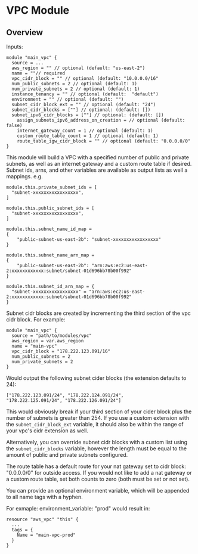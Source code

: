 # VPC Module

## Overview
Inputs:

```
module "main_vpc" {
  source = ...
  aws_region = "" // optional (default: "us-east-2") 
  name = ""// required
  vpc_cidr_block = "" // optional (default: "10.0.0.0/16"
  num_public_subnets = 2 // optional (default: 1)
  num_private_subnets = 2 // optional (default: 1)
  instance_tenancy = "" // optional (default:  "default")
  environment = "" // optional (default: "")
  subnet_cidr_block_ext = "" // optional (default: "24")
  subnet_cidr_blocks = [""] // optional: (default: [])
  subnet_ipv6_cidr_blocks = [""] // optional: (default: [])
	assign_subnets_ipv6_address_on_creation = // optional (default: false)
	internet_gateway_count = 1 // optional (default: 1)
	custom_route_table_count = 1 // optional (default: 1)
	route_table_igw_cidr_block = "" // optional (default: "0.0.0.0/0" 
}
```
This module will build a VPC with a specified number of public and private subnets, as well as an internet gateway and a custom route table if desired. Subnet ids, arns, and other variables are available as output lists as well a mappings. e.g.

```
module.this.private_subnet_ids = [
  "subnet-xxxxxxxxxxxxxxxxx",
]

module.this.public_subnet_ids = [
  "subnet-xxxxxxxxxxxxxxxxx",
]

module.this.subnet_name_id_map = 
{
	"public-subnet-us-east-2b": "subnet-xxxxxxxxxxxxxxxxx"
}

module.this.subnet_name_arn_map = 
{
	"public-subnet-us-east-2b": "arn:aws:ec2:us-east-2:xxxxxxxxxxxx:subnet/subnet-01d696bb78b00f992"
}

module.this.subnet_id_arn_map = {
  "subnet-xxxxxxxxxxxxxxxxx" = "arn:aws:ec2:us-east-2:xxxxxxxxxxxx:subnet/subnet-01d696bb78b00f992"
}
```

Subnet cidr blocks are created by incrementing the third section of the vpc cidr block. For example:

```
module "main_vpc" {
  source = "path/to/modules/vpc"
  aws_region = var.aws_region
  name = "main-vpc"
  vpc_cidr_block = "178.222.123.091/16"
  num_public_subnets = 2
  num_private_subnets = 2
}
```

Would output the following subnet cider blocks (the extension defaults to 24):

```
["178.222.123.091/24", "178.222.124.091/24",
"178.222.125.091/24", "178.222.126.091/24"]
```

This would obviously break if your third section of your cider block plus the number of subnets is greater than 254. If you use a custom extension with the `subnet_cidr_block_ext` variable, it should also be within the range of your vpc's cidr extension as well.

Alternatively, you can override subnet cidr blocks with a custom list using the `subnet_cidr_blocks` variable, however the length must be equal to the amount of public and private subnets configured. 

The route table has a default route for your nat gateway set to cidr block: "0.0.0.0/0" for outside access. If you would not like to add a nat gateway or a custom route table, set both counts to zero (both must be set or not set). 

You can provide an optional environment variable, which will be appended to all name tags with a hyphen.

 For exmaple:  environment_variable: "prod" would result in:
 ```
 resource "aws_vpc" "this" {
   ...
   tags = {
     Name = "main-vpc-prod"
   }
 }
 ```

